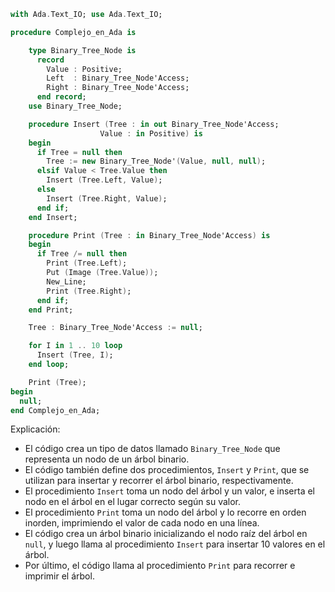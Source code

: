 ```ada
with Ada.Text_IO; use Ada.Text_IO;

procedure Complejo_en_Ada is

    type Binary_Tree_Node is
      record
        Value : Positive;
        Left  : Binary_Tree_Node'Access;
        Right : Binary_Tree_Node'Access;
      end record;
    use Binary_Tree_Node;

    procedure Insert (Tree : in out Binary_Tree_Node'Access;
                    Value : in Positive) is
    begin
      if Tree = null then
        Tree := new Binary_Tree_Node'(Value, null, null);
      elsif Value < Tree.Value then
        Insert (Tree.Left, Value);
      else
        Insert (Tree.Right, Value);
      end if;
    end Insert;

    procedure Print (Tree : in Binary_Tree_Node'Access) is
    begin
      if Tree /= null then
        Print (Tree.Left);
        Put (Image (Tree.Value));
        New_Line;
        Print (Tree.Right);
      end if;
    end Print;

    Tree : Binary_Tree_Node'Access := null;

    for I in 1 .. 10 loop
      Insert (Tree, I);
    end loop;

    Print (Tree);
begin
  null;
end Complejo_en_Ada;
```
Explicación:

* El código crea un tipo de datos llamado `Binary_Tree_Node` que representa un nodo de un árbol binario.
* El código también define dos procedimientos, `Insert` y `Print`, que se utilizan para insertar y recorrer el árbol binario, respectivamente.
* El procedimiento `Insert` toma un nodo del árbol y un valor, e inserta el nodo en el árbol en el lugar correcto según su valor.
* El procedimiento `Print` toma un nodo del árbol y lo recorre en orden inorden, imprimiendo el valor de cada nodo en una línea.
* El código crea un árbol binario inicializando el nodo raíz del árbol en `null`, y luego llama al procedimiento `Insert` para insertar 10 valores en el árbol.
* Por último, el código llama al procedimiento `Print` para recorrer e imprimir el árbol.